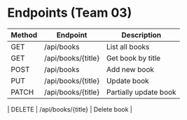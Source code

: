 ﻿# Endpoints (Team 03)

| Method | Endpoint          | Description       |
|--------|------------------|-------------------|
| GET    | /api/books       | List all books    |
| GET    | /api/books/{title}  | Get book by title    |
| POST   | /api/books       | Add new book      |
| PUT    | /api/books/{title}  | Update book       |
| PATCH  | /api/books/{title}  | Partially update book |

| DELETE | /api/books/{title}  | Delete book       |
